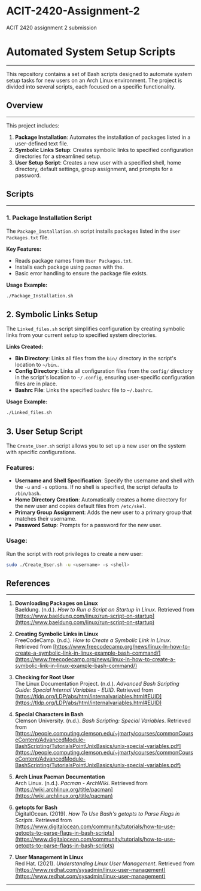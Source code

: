 # ACIT-2420-Assignment-2
ACIT 2420 assignment 2 submission

# Automated System Setup Scripts
---

This repository contains a set of Bash scripts designed to automate system setup tasks for new users on an Arch Linux environment. The project is divided into several scripts, each focused on a specific functionality. 

## Overview
---

This project includes:
1. **Package Installation**: Automates the installation of packages listed in a user-defined text file.
2. **Symbolic Links Setup**: Creates symbolic links to specified configuration directories for a streamlined setup.
3. **User Setup Script**: Creates a new user with a specified shell, home directory, default settings, group assignment, and prompts for a password.


## Scripts
---

### 1. Package Installation Script
The `Package_Installation.sh` script installs packages listed in the `User Packages.txt` file.

**Key Features:**
- Reads package names from `User Packages.txt`.
- Installs each package using `pacman` with the.
- Basic error handling to ensure the package file exists.

**Usage Example:**
```bash
./Package_Installation.sh
```

## 2. Symbolic Links Setup
The `Linked_files.sh` script simplifies configuration by creating symbolic links from your current setup to specified system directories.

**Links Created:**
- **Bin Directory**: Links all files from the `bin/` directory in the script's location to `~/bin`..
- **Config Directory**: Links all configuration files from the `config/` directory in the script's location to `~/.config`, ensuring user-specific configuration files are in place.
- **Bashrc File**: Links the specified `bashrc` file to `~/.bashrc`.

**Usage Example:**
```bash
./Linked_files.sh
```

## 3. User Setup Script
The `Create_User.sh` script allows you to set up a new user on the system with specific configurations.
### Features:
- **Username and Shell Specification**: Specify the username and shell with the `-u` and `-s` options. If no shell is specified, the script defaults to `/bin/bash`.
- **Home Directory Creation**: Automatically creates a home directory for the new user and copies default files from `/etc/skel`.
- **Primary Group Assignment**: Adds the new user to a primary group that matches their username.
- **Password Setup**: Prompts for a password for the new user.

### Usage:
Run the script with root privileges to create a new user:

```bash
sudo ./Create_User.sh -u <username> -s <shell>
```
## References
---

1. **Downloading Packages on Linux**  
   Baeldung. (n.d.). *How to Run a Script on Startup in Linux*. Retrieved from [https://www.baeldung.com/linux/run-script-on-startup](https://www.baeldung.com/linux/run-script-on-startup)

2. **Creating Symbolic Links in Linux**  
   FreeCodeCamp. (n.d.). *How to Create a Symbolic Link in Linux*. Retrieved from [https://www.freecodecamp.org/news/linux-ln-how-to-create-a-symbolic-link-in-linux-example-bash-command/](https://www.freecodecamp.org/news/linux-ln-how-to-create-a-symbolic-link-in-linux-example-bash-command/)

3. **Checking for Root User**  
   The Linux Documentation Project. (n.d.). *Advanced Bash Scripting Guide: Special Internal Variables - EUID*. Retrieved from [https://tldp.org/LDP/abs/html/internalvariables.html#EUID](https://tldp.org/LDP/abs/html/internalvariables.html#EUID)

4. **Special Characters in Bash**  
   Clemson University. (n.d.). *Bash Scripting: Special Variables*. Retrieved from [https://people.computing.clemson.edu/~jmarty/courses/commonCourseContent/AdvancedModule-BashScripting/TutorialsPointUnixBasics/unix-special-variables.pdf](https://people.computing.clemson.edu/~jmarty/courses/commonCourseContent/AdvancedModule-BashScripting/TutorialsPointUnixBasics/unix-special-variables.pdf)

5. **Arch Linux Pacman Documentation**  
   Arch Linux. (n.d.). *Pacman - ArchWiki*. Retrieved from [https://wiki.archlinux.org/title/pacman](https://wiki.archlinux.org/title/pacman)

6. **getopts for Bash**  
   DigitalOcean. (2019). *How To Use Bash's getopts to Parse Flags in Scripts*. Retrieved from [https://www.digitalocean.com/community/tutorials/how-to-use-getopts-to-parse-flags-in-bash-scripts](https://www.digitalocean.com/community/tutorials/how-to-use-getopts-to-parse-flags-in-bash-scripts)

7. **User Management in Linux**  
   Red Hat. (2021). *Understanding Linux User Management*. Retrieved from [https://www.redhat.com/sysadmin/linux-user-management](https://www.redhat.com/sysadmin/linux-user-management)

---

